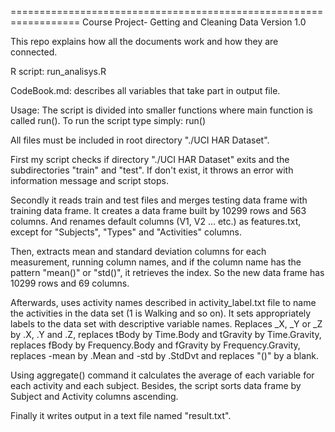 ==================================================================
Course Project- Getting and Cleaning Data
Version 1.0

This repo explains how all the documents work and how they are connected.

R script: run_analisys.R

CodeBook.md: describes all variables that take part in output file. 


Usage: The script is divided into smaller functions where main function is called run().
To run the script type simply: run()

All files must be included in root directory "./UCI HAR Dataset".

First my script checks if directory "./UCI HAR Dataset" exits and the subdirectories "train" and "test". If don't exist, it throws an error with information message and script stops.

Secondly it reads train and test files and merges testing data frame with training data frame. It creates a data frame built by 10299 rows and 563 columns. And renames default columns (V1, V2 ... etc.) as features.txt, except for "Subjects", "Types" and "Activities" columns.

Then, extracts mean and standard deviation columns for each measurement, running column names, and if the column name has the pattern "mean()" or "std()", it retrieves the index. So the new data frame has 10299 rows and 69 columns. 

Afterwards, uses activity names described in activity_label.txt file to name the activities in the data set (1 is Walking and so on). It sets appropriately labels to the data set with descriptive variable names. Replaces _X, _Y or _Z by .X, .Y and .Z, replaces tBody by Time.Body and tGravity by Time.Gravity, replaces fBody by Frequency.Body and fGravity by Frequency.Gravity, replaces -mean by .Mean and -std by .StdDvt and replaces "()" by a blank.

Using aggregate() command it calculates the average of each variable for each activity and each subject. Besides, the script sorts data frame by Subject and Activity columns ascending.

Finally it writes output in a text file named "result.txt".
